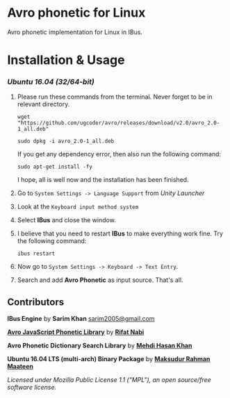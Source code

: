 # Avro phonetic for Linux
Avro phonetic implementation for Linux in IBus.

# Installation & Usage

### *Ubuntu 16.04 (32/64-bit)*

 1. Please run these commands from the terminal. Never forget to be in relevant directory.

	```
	wget "https://github.com/ugcoder/avro/releases/download/v2.0/avro_2.0-1_all.deb"
	```
	```
	sudo dpkg -i avro_2.0-1_all.deb
	```
	If you get any dependency error, then also run the following command:
	```
	sudo apt-get install -fy
	```
	I hope, all is well now and the installation has been finished.

 2. Go to `System Settings -> Language Support` from _Unity Launcher_
 3. Look at the `Keyboard input method system`  
 4. Select __IBus__ and close the window.
 5. I believe that you need to restart __IBus__ to make everything work fine. Try the following command:
	```
	ibus restart
	```

 6. Now go to `System Settings -> Keyboard -> Text Entry`.
 7. Search and add __Avro Phonetic__ as input source. That's all.

## Contributors
 
__IBus Engine__ by __Sarim Khan__ <sarim2005@gmail.com>

[__Avro JavaScript Phonetic Library__](https://github.com/torifat/jsAvroPhonetic) by [__Rifat Nabi__](https://github.com/torifat)

__Avro Phonetic Dictionary Search Library__ by [__Mehdi Hasan Khan__](https://github.com/omicronlab)

__Ubuntu 16.04 LTS (multi-arch) Binary Package__ by [__Maksudur Rahman Maateen__](https://github.com/ugcoder)

_Licensed under Mozilla Public License 1.1 ("MPL"), an open source/free software license._
